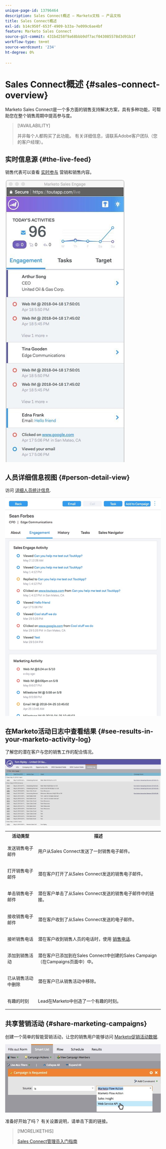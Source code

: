 ```yaml
---
unique-page-id: 13796464
description: Sales Connect概述 — Marketo文档 — 产品文档
title: Sales Connect概述
exl-id: b14c950f-653f-4909-b33a-7e099c6ae4bf
feature: Marketo Sales Connect
source-git-commit: 431bd258f9a68bbb9df7acf043085578d3d91b1f
workflow-type: tm+mt
source-wordcount: '234'
ht-degree: 0%

---
```


# Sales Connect概述 {#sales-connect-overview}

Marketo Sales Connect是一个多方面的销售支持解决方案，具有多种功能，可帮助您在整个销售周期中提高参与度。

>[!AVAILABILITY]
>
>并非每个人都购买了此功能。 有关详细信息，请联系Adobe客户团队（您的客户经理）。

## 实时信息源 {#the-live-feed}

销售代表可以查看 [实时参与](/help/marketo/product-docs/marketo-sales-connect/email/the-live-feed/live-feed-overview.md) 营销和销售内容。

![](assets/engagement.jpg)

## 人员详细信息视图 {#person-detail-view}

访问 [详细人员统计信息](/help/marketo/product-docs/marketo-sales-connect/people/person-detail-view.md).

![](assets/2018-05-11-at-3.28-pm.jpg)

## 在Marketo活动日志中查看结果 {#see-results-in-your-marketo-activity-log}

了解您的潜在客户与您的销售工作的配合情况。

![](assets/2018-05-11-at-3.30-pm.jpg)

<table> 
 <tbody> 
  <tr> 
   <th>活动类型</th> 
   <th>描述</th> 
  </tr> 
  <tr> 
   <td><p>发送销售电子邮件</p></td> 
   <td><p>用户从Sales Connect发送了一封销售电子邮件。</p></td> 
  </tr> 
  <tr> 
   <td><p>打开销售电子邮件</p></td> 
   <td><p>潜在客户打开了从Sales Connect发送的销售电子邮件。</p></td> 
  </tr> 
  <tr> 
   <td><p>单击销售电子邮件</p></td> 
   <td><p>潜在客户单击了从Sales Connect发送的销售电子邮件中的链接。</p></td> 
  </tr> 
  <tr> 
   <td colspan="1"><p>接收销售电子邮件</p></td> 
   <td colspan="1"><p>潜在客户收到了从Sales Connect发送的电子邮件。</p></td> 
  </tr> 
  <tr> 
   <td colspan="1"><p>接听销售电话</p></td> 
   <td colspan="1"><p>潜在客户收到销售人员的电话时，使用 <a href="/help/marketo/product-docs/marketo-sales-connect/phone/sales-phone-overview.md" rel="nofollow">销售电话</a>.</p></td> 
  </tr> 
  <tr> 
   <td colspan="1"><p>添加到销售活动</p></td> 
   <td colspan="1"><p>潜在客户已添加到在Sales Connect中创建的Sales Campaign（在Campaigns页面中）中。</p></td> 
  </tr> 
  <tr> 
   <td colspan="1"><p>已从销售活动中删除</p></td> 
   <td colspan="1"><p>潜在客户已从销售活动中移除。</p></td> 
  </tr> 
  <tr> 
   <td colspan="1"><p>有趣的时刻</p></td> 
   <td colspan="1"><p>Lead在Marketo中创造了一个有趣的时刻。</p></td> 
  </tr> 
 </tbody> 
</table>

## 共享营销活动 {#share-marketing-campaigns}

创建一个简单的智能营销活动，让您的销售用户能够访问 [Marketo促销活动数据](/help/marketo/product-docs/marketo-sales-connect/marketo/make-a-campaign-visible-to-sales-connect-users.md).

![](assets/campaign-is-requested.jpg)

准备好开始了吗？ 有关设置说明，请单击下面的链接。

>[!MORELIKETHIS]
>
>[Sales Connect管理员入门指南](/help/marketo/product-docs/marketo-sales-connect/getting-started/getting-started-guide-for-sales-connect-admins.md)
